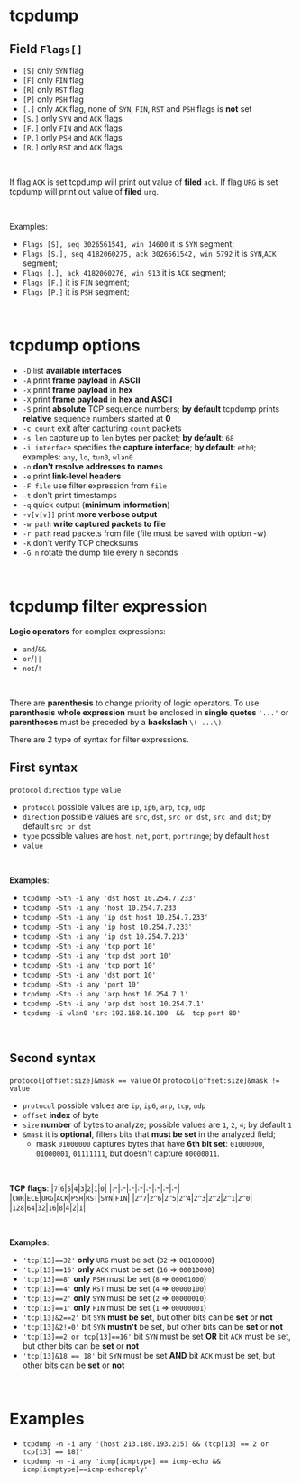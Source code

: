 # tcpdump
## Field `Flags[]`
- `[S]` only `SYN` flag
- `[F]` only `FIN` flag
- `[R]` only `RST` flag
- `[P]` only `PSH` flag
- `[.]` only `ACK` flag, none of `SYN`, `FIN`, `RST` and `PSH` flags is **not** set
- `[S.]` only `SYN` and `ACK` flags 
- `[F.]` only `FIN` and `ACK` flags
- `[P.]` only `PSH` and `ACK` flags
- `[R.]` only `RST` and `ACK` flags

<br>

If flag `ACK` is set tcpdump will print out value of **filed** `ack`.
If flag `URG` is set tcpdump will print out value of **filed** `urg`.

<br>

Examples:
- `Flags [S], seq 3026561541, win 14600` it is `SYN` segment;
- `Flags [S.], seq 4182060275, ack 3026561542, win 5792` it is `SYN`,`ACK` segment;
- `Flags [.], ack 4182060276, win 913` it is `ACK` segment;
- `Flags [F.]` it is `FIN` segment;
- `Flags [P.]` it is `PSH` segment;

<br>

# tcpdump options
- `-D` list **available interfaces**
- `-A` print **frame payload** in **ASCII**
- `-x` print **frame payload** in **hex**
- `-X` print **frame payload** in **hex and ASCII**
- `-S` print **absolute** TCP sequence numbers; **by default** tcpdump prints **relative** sequence numbers started at **0**
- `-с count` exit after capturing `count` packets
- `-s len` capture up to `len` bytes per packet; **by default**: `68`
- `-i interface` specifies the **capture interface**; **by default**: `eth0`; examples: `any`, `lo`, `tun0`, `wlan0`
- `-n` **don't resolve addresses to names**
- `-e` print **link-level  headers**
- `-F file` use filter expression from `file`
- `-t` don't print timestamps
- `-q` quick output (**minimum information**)
- `-v[v[v]]` print **more verbose output**
- `-w path` **write captured packets to file**
- `-r path` read packets from file (file must be saved with option -w)
- `-K` don't verify TCP checksums
- `-G n` rotate the dump file every n seconds

<br>

# tcpdump filter expression
**Logic operators** for complex expressions: 
- `and`/`&&`
- `or`/`||` 
- `not`/`!`

<br>

There are **parenthesis** to change priority of logic operators. To use **parenthesis** **whole expression** must be enclosed in **single quotes** `'...'` or **parentheses** must be preceded by a **backslash** `\( ...\)`.<br>

There are 2 type of syntax for filter expressions.<br>

## First syntax
`protocol` `direction` `type` `value`<br>

- `protocol` possible values are `ip`, `ip6`, `arp`, `tcp`, `udp`
- `direction` possible values are `src`, `dst`, `src or dst`, `src and dst`; by default `src or dst`
- `type` possible values are `host`, `net`, `port`, `portrange`; by default `host`
- `value`

<br>

**Examples**:
- `tcpdump -Stn -i any 'dst host 10.254.7.233'`
- `tcpdump -Stn -i any 'host 10.254.7.233'`
- `tcpdump -Stn -i any 'ip dst host 10.254.7.233'`
- `tcpdump -Stn -i any 'ip host 10.254.7.233'`
- `tcpdump -Stn -i any 'ip dst 10.254.7.233'`
- `tcpdump -Stn -i any 'tcp port 10' `
- `tcpdump -Stn -i any 'tcp dst port 10'`
- `tcpdump -Stn -i any 'tcp port 10'`
- `tcpdump -Stn -i any 'dst port 10'`
- `tcpdump -Stn -i any 'port 10'`
- `tcpdump -Stn -i any 'arp host 10.254.7.1'`
- `tcpdump -Stn -i any 'arp dst host 10.254.7.1'`
- `tcpdump -i wlan0 'src 192.168.10.100  &&  tcp port 80'`

<br>

## Second syntax
`protocol[offset:size]&mask == value` or `protocol[offset:size]&mask != value`<br>

- `protocol` possible values are `ip`, `ip6`, `arp`, `tcp`, `udp`
- `offset` **index** of byte
- `size` **number** of bytes to analyze; possible values are `1`, `2`, `4`; by default `1`
- `&mask` it is **optional**, filters bits that **must be set** in the analyzed field;
  - mask `01000000` captures bytes that have **6th bit set**: `01000000`, `01000001`, `01111111`, but doesn't capture `00000011`.

<br>

**TCP flags**:
|`7`|`6`|`5`|`4`|`3`|`2`|`1`|`0`|
|:-|:-|:-|:-|:-|:-|:-|:-|
|`CWR`|`ECE`|`URG`|`ACK`|`PSH`|`RST`|`SYN`|`FIN`|
|`2^7`|`2^6`|`2^5`|`2^4`|`2^3`|`2^2`|`2^1`|`2^0`|
|`128`|`64`|`32`|`16`|`8`|`4`|`2`|`1`|

<br>

**Examples**:
- `'tcp[13]==32'` **only** `URG` must be set (`32` => `00100000`)
- `'tcp[13]==16'` **only** `ACK` must be set (`16` => `00010000`)
- `'tcp[13]==8'` **only** `PSH` must be set (`8` => `00001000`)
- `'tcp[13]==4'` **only** `RST` must be set (`4` => `00000100`)
- `'tcp[13]==2'` **only** `SYN` must be set (`2` => `00000010`)
- `'tcp[13]==1'` **only** `FIN` must be set (`1` => `00000001`)
- `'tcp[13]&2==2'` bit `SYN` **must be set**, but other bits can be **set** or **not**
- `'tcp[13]&2!=0'` bit `SYN` **mustn't** be set, but other bits can be **set** or **not**
- `'tcp[13]==2 or tcp[13]==16'` bit `SYN` must be set **OR** bit `ACK` must be set, but other bits can be **set** or **not**
- `'tcp[13]&18 == 18'`	bit `SYN` must be set **AND** bit `ACK` must be set, but other bits can be **set** or **not**

<br>

# Examples
- `tcpdump -n -i any '(host 213.180.193.215) && (tcp[13] == 2 or tcp[13] == 18)' `
- `tcpdump -n -i any 'icmp[icmptype] == icmp-echo && icmp[icmptype]==icmp-echoreply'`
